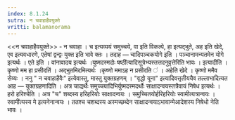 ```yaml
---
index: 8.1.24
sutra: न चवाहाहैवयुक्ते
vritti: balamanorama
---
```


<<न चवाहाहैवयुक्ते>> - न चवाहा । च इत्यव्ययं समुच्चये, वा इति विकल्पे, हा इत्यद्भुते, अह इति खेदे, एव इत्यवधारणे, एतेषां द्वन्द्वः युक्त इति भावे क्तः । तदाह — चादिपञ्चकयोगे इति । पञ्चानामन्यतमेन योगे इत्यर्थः । एते इति । वांनावादय इत्यर्थः ।युष्मदस्मदोः षष्ठी॑त्यादिसूत्रेभ्यस्तत्तदनुवृत्तेरिति भावः । इत्यादीति ।कृष्णो मम हा प्रसीदति॑ । अद्भुतमिदमित्यर्थः ।कृष्णो ममाऽह न प्रसीदति ॑ । अहेति खेदे । कृष्णो ममैव सेव्यः । ननु " न चवाहाहैवैः" इत्येवास्तु, मास्तु युक्तग्रहणम् । "वृद्धो यूना" इत्यादिवत्तृतीययैव तल्लाभादित्यत आह — युक्तग्रहणादिति । अत्र चाद्यर्थैः समुच्चयादिभिर्युष्मदस्मदर्थोः साक्षादन्वयस्तत्रैवायं निषेध इत्यर्थः । हरो हरिश्चेति । अत्र "च" शब्दस्य हरिहरियोः साक्षादन्वयः । समुच्चितयोर्हरिहरियोः स्वामीत्यत्रान्वयः ।स्वामी॑त्यस्य मे इत्यनेनान्वयः । ततश्च चशब्दस्य अस्मच्छब्देन साक्षादन्वयाऽभावान्मेआदेशस्य निषेधो नेति भावः । 